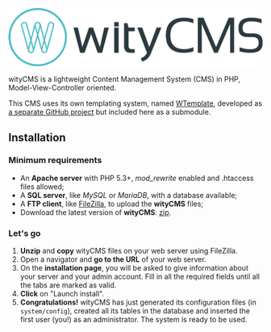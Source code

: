 ![](Logo-wityCMS-V1-couleur.png)

wityCMS is a lightweight Content Management System (CMS) in PHP, Model-View-Controller oriented.

This CMS uses its own templating system, named [WTemplate](https://github.com/Creatiwity/WTemplate), developed as [a separate GitHub project](https://github.com/Creatiwity/WTemplate) but included here as a submodule.

## Installation

### Minimum requirements

* An **Apache server** with PHP 5.3+, *mod_rewrite* enabled and .htaccess files allowed;
* A **SQL server**, like *MySQL* or *MariaDB*, with a database available;
* A **FTP client**, like [FileZilla](https://filezilla-project.org/), to upload the **wityCMS** files;
* Download the latest version of **wityCMS**: [zip](https://github.com/Creatiwity/wityCMS/archive/0.5.0.zip).

### Let's go

1. **Unzip** and **copy** wityCMS files on your web server using FileZilla.
2. Open a navigator and **go to the URL** of your web server.
3.  On the **installation page**, you will be asked to give information about your server and your admin account. Fill in all the required fields until all the tabs are marked as valid.
4. **Click** on "Launch install".
5. **Congratulations!** wityCMS has just generated its configuration files (in `system/config`), created all its tables in the database and inserted the first user (you!) as an administrator. The system is ready to be used.
